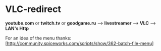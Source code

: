 # VLC-redirect
**youtube.com** or **twitch.tv** or **goodgame.ru** --> **livestreamer** --> **VLC** --> **LAN's Http**


For an idea of the menu thanks:
[http://community.spiceworks.com/scripts/show/362-batch-file-menu]
